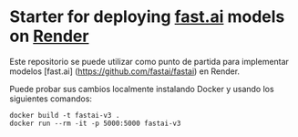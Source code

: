 # Starter for deploying [fast.ai](https://www.fast.ai) models on [Render](https://render.com)

Este repositorio se puede utilizar como punto de partida para implementar modelos [fast.ai] (https://github.com/fastai/fastai) en Render.

Puede probar sus cambios localmente instalando Docker y usando los siguientes comandos:

```
docker build -t fastai-v3 . 
docker run --rm -it -p 5000:5000 fastai-v3

```